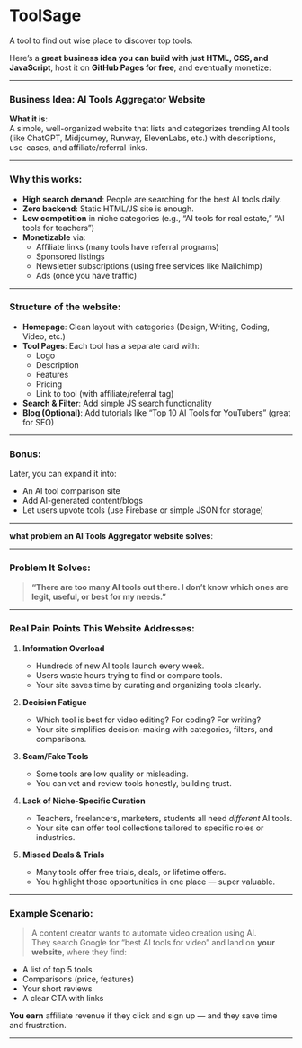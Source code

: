 # ToolSage
A tool to find out wise place to discover top tools.

Here’s a **great business idea you can build with just HTML, CSS, and JavaScript**, host it on **GitHub Pages for free**, and eventually monetize:

---

### **Business Idea: AI Tools Aggregator Website**

**What it is**:  
A simple, well-organized website that lists and categorizes trending AI tools (like ChatGPT, Midjourney, Runway, ElevenLabs, etc.) with descriptions, use-cases, and affiliate/referral links.

---

### **Why this works**:
- **High search demand**: People are searching for the best AI tools daily.
- **Zero backend**: Static HTML/JS site is enough.
- **Low competition** in niche categories (e.g., “AI tools for real estate,” “AI tools for teachers”)
- **Monetizable** via:
  - Affiliate links (many tools have referral programs)
  - Sponsored listings
  - Newsletter subscriptions (using free services like Mailchimp)
  - Ads (once you have traffic)

---

### **Structure of the website**:
- **Homepage**: Clean layout with categories (Design, Writing, Coding, Video, etc.)
- **Tool Pages**: Each tool has a separate card with:
  - Logo
  - Description
  - Features
  - Pricing
  - Link to tool (with affiliate/referral tag)
- **Search & Filter**: Add simple JS search functionality
- **Blog (Optional)**: Add tutorials like “Top 10 AI Tools for YouTubers” (great for SEO)

---

### **Bonus**:  
Later, you can expand it into:
- An AI tool comparison site
- Add AI-generated content/blogs
- Let users upvote tools (use Firebase or simple JSON for storage)

---



**what problem an AI Tools Aggregator website solves**:

---

### **Problem It Solves:**
> **“There are too many AI tools out there. I don’t know which ones are legit, useful, or best for my needs.”**

---

### **Real Pain Points This Website Addresses:**

1. **Information Overload**  
   - Hundreds of new AI tools launch every week.
   - Users waste hours trying to find or compare tools.
   - Your site saves time by curating and organizing tools clearly.

2. **Decision Fatigue**  
   - Which tool is best for video editing? For coding? For writing?
   - Your site simplifies decision-making with categories, filters, and comparisons.

3. **Scam/Fake Tools**  
   - Some tools are low quality or misleading.
   - You can vet and review tools honestly, building trust.

4. **Lack of Niche-Specific Curation**  
   - Teachers, freelancers, marketers, students all need *different* AI tools.
   - Your site can offer tool collections tailored to specific roles or industries.

5. **Missed Deals & Trials**  
   - Many tools offer free trials, deals, or lifetime offers.
   - You highlight those opportunities in one place — super valuable.

---

### **Example Scenario:**

> A content creator wants to automate video creation using AI.  
They search Google for “best AI tools for video” and land on **your website**, where they find:
- A list of top 5 tools
- Comparisons (price, features)
- Your short reviews
- A clear CTA with links

**You earn** affiliate revenue if they click and sign up — and they save time and frustration.

---

